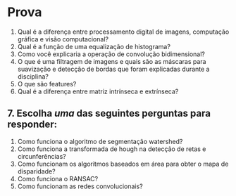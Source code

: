 # Prova

1. Qual é a diferença entre processamento digital de imagens, computação gráfica e visão computacional?
2. Qual é a função de uma equalização de histograma?
3. Como você explicaria a operação de convolução bidimensional?
4. O que é uma filtragem de imagens e quais são as máscaras para suavização e detecção de bordas que foram explicadas durante a disciplina?
5. O que são features?
6. Qual é a diferença entre matriz intrínseca e extrínseca?

## 7. Escolha *uma* das seguintes perguntas para responder:
1. Como funciona o algoritmo de segmentação watershed?
2. Como funciona a transformada de hough na detecção de retas e circunferências?
3. Como funcionam os algoritmos baseados em área para obter o mapa de disparidade?
4. Como funciona o RANSAC?
5. Como funcionam as redes convolucionais?
